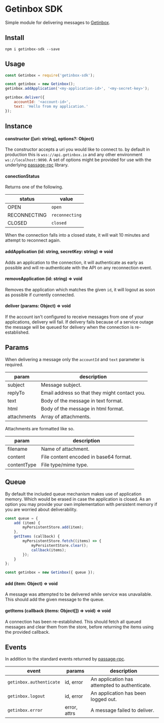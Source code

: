 # Getinbox SDK

Simple module for delivering messages to [Getinbox](https://www.getinbox.io).

## Install

```
npm i getinbox-sdk --save
```

## Usage

```javascript
const Getinbox = require('getinbox-sdk');

const getinbox = new Getinbox();
getinbox.addApplication('<my-application-id>', '<my-secret-key>');
```
```javascript
getinbox.deliver({
    accountId: '<account-id>',
    text: 'Hello from my application.'
});
```

## Instance

#### constructor ([uri: string], options?: Object)

The constructor accepts a uri you would like to connect to. by default in production this is `wss://api.getinbox.io` and any other environment `ws://localhost:9090`. A set of options might be provided for use with the underlying [passage-rpc](https://www.npmjs.com/package/passage-rpc) library.

#### conectionStatus

Returns one of the following.

| status | value |
| - | - |
| OPEN | `open` |
| RECONNECTING | `reconnecting` |
| CLOSED | `closed` |

When the connection falls into a closed state, it will wait 10 minutes and attempt to reconnect again.

#### addApplication (id: string, secretKey: string) => void

Adds an application to the connection, it will authenticate as early as possible and will re-authenticate with the API on any reconnection event.

#### removeApplication (id: string) => void

Removes the application which matches the given `id`, it will logout as soon as possible if currently connected.

#### deliver (params: Object) => void

If the account isn't configured to receive messages from one of your applications, delivery will fail. If delivery fails because of a service outage the message will be queued for delivery when the connection is re-established.

## Params

When delivering a message only the `accountId` and `text` parameter is required.

| param | description |
| - | - |
| subject | Message subject. |
| replyTo | Email address so that they might contact you. |
| text | Body of the message in text format. |
| html | Body of the message in html format. |
| attachments | Array of attachments. |

Attachments are formatted like so.

| param | description |
| - | - |
| filename | Name of attachment. |
| content | File content encoded in base64 format. |
| contentType | File type/mime type. |

## Queue

By default the included queue mechanism makes use of application memory. Which would be erased in case the application is closed. As an option you may provide your own implementation with persistent memory if you are worried about deliverability.

```javascript
const queue = {
    add (item) {
        myPersistentStore.add(item);
    },
    getItems (callback) {
        myPersistentStore.fetch((items) => {
            myPersistentStore.clear();
            callback(items);
        });
    }
};

const getinbox = new Getinbox({ queue });
```

#### add (item: Object) => void

A message was attempted to be delivered while service was unavailable. This should add the given message to the queue.

#### getItems (callback (items: Object[]) => void) => void

A connection has been re-established. This should fetch all queued messages and clear them from the store, before returning the items using the provided callback.

## Events

In addition to the standard events returned by [passage-rpc](https://www.npmjs.com/package/passage-rpc).

| event | params | description |
| - | - | - |
| `getinbox.authenticate` | id, error | An application has attempted to authenticate. |
| `getinbox.logout` | id, error | An application has been logged out. |
| `getinbox.error` | error, attrs | A message failed to deliver. |
